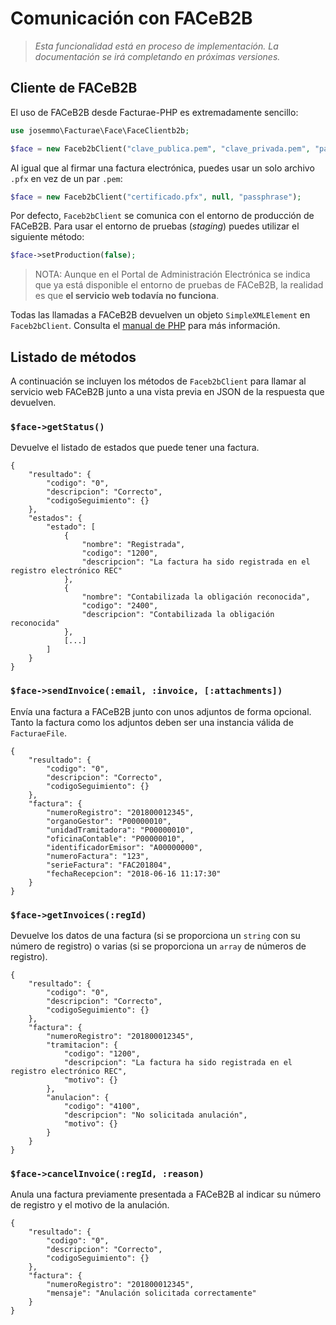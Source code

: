 # Comunicación con FACeB2B
> *Esta funcionalidad está en proceso de implementación. La documentación se irá completando en próximas versiones.*

## Cliente de FACeB2B
El uso de FACeB2B desde Facturae-PHP es extremadamente sencillo:

```php
use josemmo\Facturae\Face\FaceClientb2b;

$face = new Faceb2bClient("clave_publica.pem", "clave_privada.pem", "passphrase");
```

Al igual que al firmar una factura electrónica, puedes usar un solo archivo `.pfx` en vez de un par `.pem`:
```php
$face = new Faceb2bClient("certificado.pfx", null, "passphrase");
```

Por defecto, `Faceb2bClient` se comunica con el entorno de producción de FACeB2B. Para usar el entorno de pruebas (*staging*) puedes utilizar el siguiente método:
```php
$face->setProduction(false);
```
> NOTA: Aunque en el Portal de Administración Electrónica se indica que ya está disponible el entorno de pruebas de FACeB2B, la realidad es que **el servicio web todavía no funciona**.

Todas las llamadas a FACeB2B devuelven un objeto `SimpleXMLElement` en `Faceb2bClient`. Consulta el [manual de PHP](http://php.net/manual/simplexml.examples-basic.php) para más información.

## Listado de métodos
A continuación se incluyen los métodos de `Faceb2bClient` para llamar al servicio web FACeB2B junto a una vista previa en JSON de la respuesta que devuelven.

### `$face->getStatus()`
Devuelve el listado de estados que puede tener una factura.
```
{
    "resultado": {
        "codigo": "0",
        "descripcion": "Correcto",
        "codigoSeguimiento": {}
    },
    "estados": {
        "estado": [
            {
                "nombre": "Registrada",
                "codigo": "1200",
                "descripcion": "La factura ha sido registrada en el registro electrónico REC"
            },
            {
                "nombre": "Contabilizada la obligación reconocida",
                "codigo": "2400",
                "descripcion": "Contabilizada la obligación reconocida"
            },
            [...]
        ]
    }
}
```

### `$face->sendInvoice(:email, :invoice, [:attachments])`
Envía una factura a FACeB2B junto con unos adjuntos de forma opcional. Tanto la factura como los adjuntos deben ser una instancia válida de `FacturaeFile`.
```
{
    "resultado": {
        "codigo": "0",
        "descripcion": "Correcto",
        "codigoSeguimiento": {}
    },
    "factura": {
        "numeroRegistro": "201800012345",
        "organoGestor": "P00000010",
        "unidadTramitadora": "P00000010",
        "oficinaContable": "P00000010",
        "identificadorEmisor": "A00000000",
        "numeroFactura": "123",
        "serieFactura": "FAC201804",
        "fechaRecepcion": "2018-06-16 11:17:30"
    }
}
```

### `$face->getInvoices(:regId)`
Devuelve los datos de una factura (si se proporciona un `string` con su número de registro) o varias (si se proporciona un `array` de números de registro).
```
{
    "resultado": {
        "codigo": "0",
        "descripcion": "Correcto",
        "codigoSeguimiento": {}
    },
    "factura": {
        "numeroRegistro": "201800012345",
        "tramitacion": {
            "codigo": "1200",
            "descripcion": "La factura ha sido registrada en el registro electrónico REC",
            "motivo": {}
        },
        "anulacion": {
            "codigo": "4100",
            "descripcion": "No solicitada anulación",
            "motivo": {}
        }
    }
}
```

### `$face->cancelInvoice(:regId, :reason)`
Anula una factura previamente presentada a FACeB2B al indicar su número de registro y el motivo de la anulación.
```
{
    "resultado": {
        "codigo": "0",
        "descripcion": "Correcto",
        "codigoSeguimiento": {}
    },
    "factura": {
        "numeroRegistro": "201800012345",
        "mensaje": "Anulación solicitada correctamente"
    }
}
```

